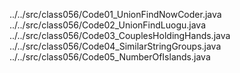 ../../src/class056/Code01_UnionFindNowCoder.java
../../src/class056/Code02_UnionFindLuogu.java
../../src/class056/Code03_CouplesHoldingHands.java
../../src/class056/Code04_SimilarStringGroups.java
../../src/class056/Code05_NumberOfIslands.java

